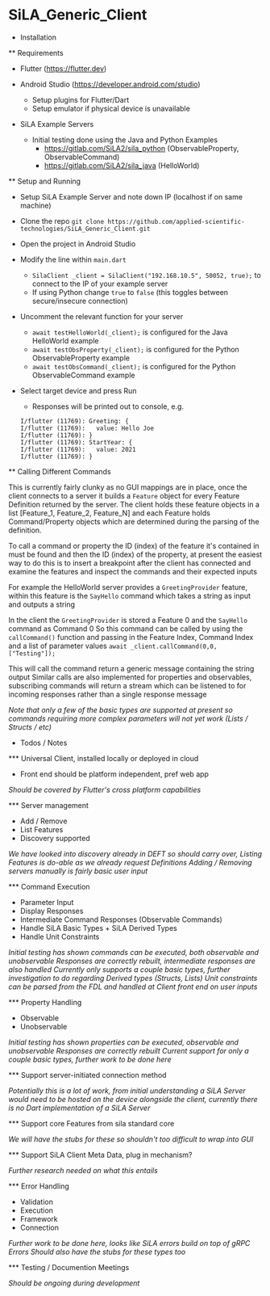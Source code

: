 # SiLA_Generic_Client

* Installation 

** Requirements

- Flutter (https://flutter.dev)

- Android Studio (https://developer.android.com/studio) 
  - Setup plugins for Flutter/Dart
  - Setup emulator if physical device is unavailable
  
- SiLA Example Servers
  - Initial testing done using the Java and Python Examples
    - https://gitlab.com/SiLA2/sila_python (ObservableProperty, ObservableCommand)
    - https://gitlab.com/SiLA2/sila_java (HelloWorld)

** Setup and Running

- Setup SiLA Example Server and note down IP (localhost if on same machine)

- Clone the repo `git clone https://github.com/applied-scientific-technologies/SiLA_Generic_Client.git`
- Open the project in Android Studio
- Modify the line within `main.dart`
   - `SilaClient _client = SilaClient("192.168.10.5", 50052, true);` to connect to the IP of your example server
   - If using Python change `true` to `false` (this toggles between secure/insecure connection)
- Uncomment the relevant function for your server
  - `await testHelloWorld(_client);` is configured for the Java HelloWorld example
  - `await testObsProperty(_client);` is configured for the Python ObservableProperty example
  - `await testObsCommand(_client);` is configured for the Python ObservableCommand example
   
- Select target device and press Run
  - Responses will be printed out to console, e.g.
  
  ```
  I/flutter (11769): Greeting: {
  I/flutter (11769):   value: Hello Joe
  I/flutter (11769): }
  I/flutter (11769): StartYear: {
  I/flutter (11769):   value: 2021
  I/flutter (11769): }
  ```
  
** Calling Different Commands

This is currently fairly clunky as no GUI mappings are in place, once the client connects to a server it builds a `Feature` object for every Feature Definition returned
by the server. The client holds these feature objects in a list [Feature_1, Feature_2, Feature_N] and each Feature holds Command/Property objects which are determined during 
the parsing of the definition.

To call a command or property the ID (index) of the feature it's contained in must be found and then the ID (index) of the property, at present the easiest way to do this is to
insert a breakpoint after the client has connected and examine the features and inspect the commands and their expected inputs

For example the HelloWorld server provides a `GreetingProvider` feature, within this feature is the `SayHello` command which takes a string as input and outputs a string

In the client the `GreetingProvider` is stored a Feature 0 and the `SayHello` command as Command 0
So this command can be called by using the `callCommand()` function and passing in the Feature Index, Command Index and a list of parameter values
`await _client.callCommand(0,0,["Testing"]);`

This will call the command return a generic message containing the string output
Similar calls are also implemented for properties and observables, subscribing commands will return a stream which can be listened to for incoming responses rather
than a single response message

*Note that only a few of the basic types are supported at present so commands requiring more complex parameters will not yet work (Lists / Structs / etc)*


* Todos / Notes

*** Universal Client, installed locally or deployed in cloud
  - Front end should be platform independent, pref web app

*Should be covered by Flutter's cross platform capabilities*

*** Server management
  - Add / Remove
  - List Features
  - Discovery supported

*We have looked into discovery already in DEFT so should carry over, Listing Features is do-able as we already request Definitions*
*Adding / Removing servers manually is fairly basic user input*  


*** Command Execution
  - Parameter Input
  - Display Responses
  - Intermediate Command Responses (Observable Commands)
  - Handle SiLA Basic Types + SiLA Derived Types
  - Handle Unit Constraints 

*Initial testing has shown commands can be executed, both observable and unobservable*
*Responses are correctly rebuilt, intermediate responses are also handled*
*Currently only supports a couple basic types, further investigation to do regarding Derived types (Structs, Lists)*
*Unit constraints can be parsed from the FDL and handled at Client front end on user inputs*

*** Property Handling
  - Observable 
  - Unobservable

*Initial testing has shown properties can be executed, observable and unobservable*
*Responses are correctly rebuilt*
*Current support for only a couple basic types, further work to be done here*

*** Support server-initiated connection method

*Potentially this is a lot of work, from initial understanding a SiLA Server would need to be hosted on the device*
*alongside the client, currently there is no Dart implementation of a SiLA Server*

*** Support core Features from sila standard core 

*We will have the stubs for these so shouldn't too difficult to wrap into GUI*

***  Support SiLA Client Meta Data, plug in mechanism?

*Further research needed on what this entails*

*** Error Handling
  - Validation
  - Execution
  - Framework
  - Connection

*Further work to be done here, looks like SiLA errors build on top of gRPC Errors*
*Should also have the stubs for these types too*

*** Testing / Documention Meetings

*Should be ongoing during development*
